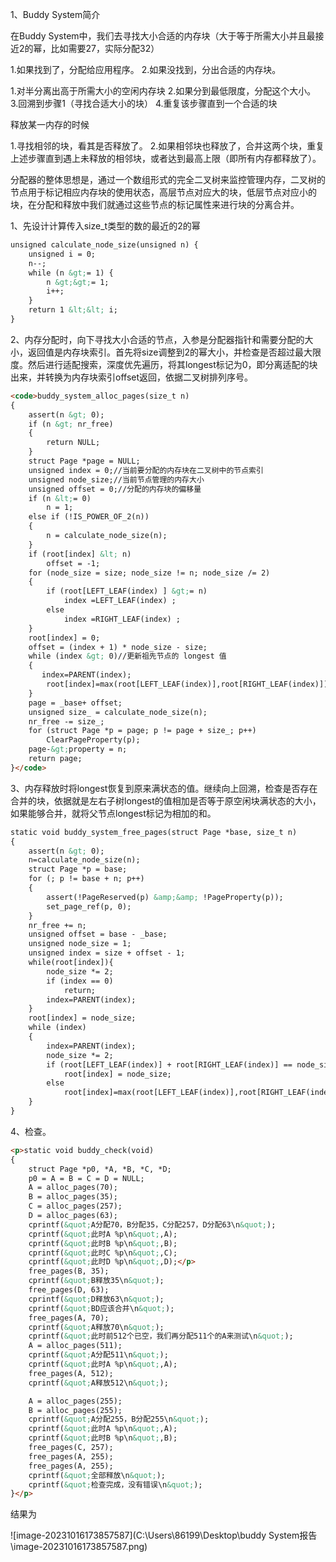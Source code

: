 1、Buddy System简介

在Buddy System中，我们去寻找大小合适的内存块（大于等于所需大小并且最接近2的幂，比如需要27，实际分配32）

1.如果找到了，分配给应用程序。
2.如果没找到，分出合适的内存块。

1.对半分离出高于所需大小的空闲内存块
2.如果分到最低限度，分配这个大小。
3.回溯到步骤1（寻找合适大小的块）
4.重复该步骤直到一个合适的块



释放某一内存的时候

1.寻找相邻的块，看其是否释放了。
2.如果相邻块也释放了，合并这两个块，重复上述步骤直到遇上未释放的相邻块，或者达到最高上限（即所有内存都释放了）。

分配器的整体思想是，通过一个数组形式的完全二叉树来监控管理内存，二叉树的节点用于标记相应内存块的使用状态，高层节点对应大的块，低层节点对应小的块，在分配和释放中我们就通过这些节点的标记属性来进行块的分离合并。

1、先设计计算传入size_t类型的数的最近的2的幂

```HTML
unsigned calculate_node_size(unsigned n) {
    unsigned i = 0;
    n--;
    while (n &gt;= 1) {
        n &gt;&gt;= 1; 
        i++;
    }
    return 1 &lt;&lt; i; 
}
```

2、内存分配时，向下寻找大小合适的节点，入参是分配器指针和需要分配的大小，返回值是内存块索引。首先将size调整到2的幂大小，并检查是否超过最大限度。然后进行适配搜索，深度优先遍历，将其longest标记为0，即分离适配的块出来，并转换为内存块索引offset返回，依据二叉树排列序号。

```HTML
<code>buddy_system_alloc_pages(size_t n)
{
    assert(n &gt; 0);
    if (n &gt; nr_free)
    {
        return NULL;
    }
    struct Page *page = NULL;
    unsigned index = 0;//当前要分配的内存块在二叉树中的节点索引
    unsigned node_size;//当前节点管理的内存大小
    unsigned offset = 0;//分配的内存块的偏移量
    if (n &lt;= 0)
        n = 1;
    else if (!IS_POWER_OF_2(n))
    {
        n = calculate_node_size(n);
    }
    if (root[index] &lt; n)
        offset = -1;
    for (node_size = size; node_size != n; node_size /= 2)
    {
        if (root[LEFT_LEAF(index) ] &gt;= n)
            index =LEFT_LEAF(index) ;
        else
            index =RIGHT_LEAF(index) ;
    }
    root[index] = 0;
    offset = (index + 1) * node_size - size;
    while (index &gt; 0)//更新祖先节点的 longest 值
    {
       index=PARENT(index);
        root[index]=max(root[LEFT_LEAF(index)],root[RIGHT_LEAF(index)]);
    }
    page = _base+ offset;
    unsigned size_ = calculate_node_size(n);
    nr_free -= size_;
    for (struct Page *p = page; p != page + size_; p++)
        ClearPageProperty(p);
    page-&gt;property = n;
    return page;
}</code>
```

3、内存释放时将longest恢复到原来满状态的值。继续向上回溯，检查是否存在合并的块，依据就是左右子树longest的值相加是否等于原空闲块满状态的大小，如果能够合并，就将父节点longest标记为相加的和。

```HTML
static void buddy_system_free_pages(struct Page *base, size_t n)
{
    assert(n &gt; 0);
    n=calculate_node_size(n);
    struct Page *p = base;
    for (; p != base + n; p++)
    {
        assert(!PageReserved(p) &amp;&amp; !PageProperty(p));
        set_page_ref(p, 0);
    }
    nr_free += n;
    unsigned offset = base - _base;
    unsigned node_size = 1;
    unsigned index = size + offset - 1;
    while(root[index]){
        node_size *= 2;
        if (index == 0)
            return;
        index=PARENT(index);
    }
    root[index] = node_size;
    while (index)
    {
        index=PARENT(index);
        node_size *= 2;
        if (root[LEFT_LEAF(index)] + root[RIGHT_LEAF(index)] == node_size)
            root[index] = node_size;
        else
            root[index]=max(root[LEFT_LEAF(index)],root[RIGHT_LEAF(index)]);
    }
}
```

4、检查。

```HTML
<p>static void buddy_check(void)
{
    struct Page *p0, *A, *B, *C, *D;
    p0 = A = B = C = D = NULL;
    A = alloc_pages(70);
    B = alloc_pages(35);
    C = alloc_pages(257);
    D = alloc_pages(63);
    cprintf(&quot;A分配70，B分配35，C分配257，D分配63\n&quot;);
    cprintf(&quot;此时A %p\n&quot;,A);
    cprintf(&quot;此时B %p\n&quot;,B);
    cprintf(&quot;此时C %p\n&quot;,C);
    cprintf(&quot;此时D %p\n&quot;,D);</p>
    free_pages(B, 35);
    cprintf(&quot;B释放35\n&quot;);
    free_pages(D, 63);
    cprintf(&quot;D释放63\n&quot;);
    cprintf(&quot;BD应该合并\n&quot;);
    free_pages(A, 70);
    cprintf(&quot;A释放70\n&quot;);
    cprintf(&quot;此时前512个已空，我们再分配511个的A来测试\n&quot;);
    A = alloc_pages(511);
    cprintf(&quot;A分配511\n&quot;);
    cprintf(&quot;此时A %p\n&quot;,A);
    free_pages(A, 512);
    cprintf(&quot;A释放512\n&quot;);

    A = alloc_pages(255);
    B = alloc_pages(255);
    cprintf(&quot;A分配255，B分配255\n&quot;);
    cprintf(&quot;此时A %p\n&quot;,A);
    cprintf(&quot;此时B %p\n&quot;,B);
    free_pages(C, 257);
    free_pages(A, 255);
    free_pages(A, 255);  
    cprintf(&quot;全部释放\n&quot;);
    cprintf(&quot;检查完成，没有错误\n&quot;);
}</p>

```

结果为

![image-20231016173857587](C:\Users\86199\Desktop\buddy System报告\image-20231016173857587.png)